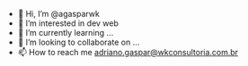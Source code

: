 - 👋 Hi, I’m @agasparwk
- 👀 I’m interested in dev web
- 🌱 I’m currently learning ...
- 💞️ I’m looking to collaborate on ...
- 📫 How to reach me adriano.gaspar@wkconsultoria.com.br
